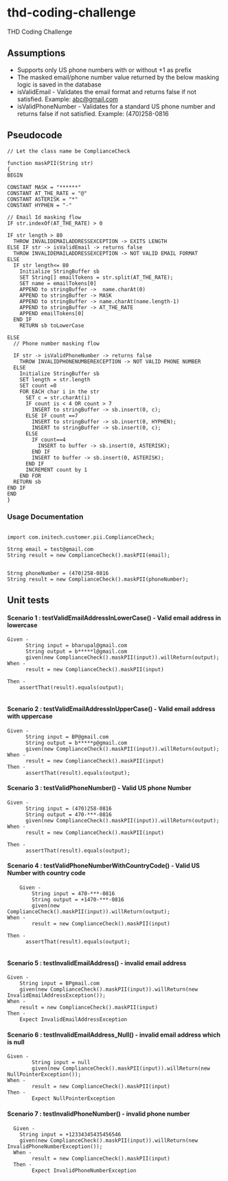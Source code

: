 # thd-coding-challenge
THD Coding Challenge

## Assumptions
* Supports only US phone numbers with or without +1 as prefix
* The masked email/phone number value returned by the below masking logic is saved in the database
* isValidEmail - Validates the email format and returns false if not satisfied. Example: abc@gmail.com
* isValidPhoneNumber - Validates for a standard US phone number and returns false if not satisfied. Example: (470)258-0816

## Pseudocode

```
// Let the class name be ComplianceCheck

function maskPII(String str)
{
BEGIN

CONSTANT MASK = "******"
CONSTANT AT_THE_RATE = "@"
CONSTANT ASTERISK = "*"
CONSTANT HYPHEN = "-"

// Email Id masking flow
IF str.indexOf(AT_THE_RATE) > 0

IF str length > 80
  THROW INVALIDEMAILADDRESSEXCEPTION -> EXITS LENGTH
ELSE IF str -> isValidEmail -> returns false
  THROW INVALIDEMAILADDRESSEXCEPTION -> NOT VALID EMAIL FORMAT
ELSE
  IF str length<= 80
    Initialize StringBuffer sb
    SET String[] emailTokens = str.split(AT_THE_RATE);
    SET name = emailTokens[0]
    APPEND to stringBuffer ->  name.charAt(0)
    APPEND to stringBuffer -> MASK
    APPEND to stringBuffer -> name.charAt(name.length-1)
    APPEND to stringBuffer -> AT_THE_RATE
    APPEND emailTokens[0]
  END IF
    RETURN sb toLowerCase 
    
ELSE
  // Phone number masking flow

  IF str -> isValidPhoneNumber -> returns false
    THROW INVALIDPHONENUMBEREXCEPTION -> NOT VALID PHONE NUMBER
  ELSE
    Initialize StringBuffer sb
    SET length = str.length
    SET count =0
    FOR EACH char i in the str
      SET c = str.charAt(i)
      IF count is < 4 OR count > 7
        INSERT to stringBuffer -> sb.insert(0, c);
      ELSE IF count ==7
        INSERT to stringBuffer -> sb.insert(0, HYPHEN);
        INSERT to stringBuffer -> sb.insert(0, c);
      ELSE
        IF count==4
          INSERT to buffer -> sb.insert(0, ASTERISK);
        END IF
        INSERT to buffer -> sb.insert(0, ASTERISK);
      END IF
      INCREMENT count by 1
    END FOR
  RETURN sb
END IF
END
}

```

### Usage Documentation

```

import com.initech.customer.pii.ComplianceCheck; 

Strng email = test@gmail.com
String result = new ComplianceCheck().maskPII(email);


Strng phoneNumber = (470)258-0816
String result = new ComplianceCheck().maskPII(phoneNumber);

```

## Unit tests

#### Scenario 1 : testValidEmailAddressInLowerCase() - Valid email address in lowercase ####
```
Given -  
      String input = bharupal@gmail.com
      String output = b*****l@gmail.com
      given(new ComplianceCheck().maskPII(input)).willReturn(output);
When -
      result = new ComplianceCheck().maskPII(input)

Then -
    assertThat(result).equals(output);


```
#### Scenario 2 : testValidEmailAddressInUpperCase() - Valid email address with uppercase ####
```
Given -  
      String input = BP@gmail.com
      String output = b*****p@gmail.com
      given(new ComplianceCheck().maskPII(input)).willReturn(output);
When -
      result = new ComplianceCheck().maskPII(input)
Then -
      assertThat(result).equals(output);

```   
#### Scenario 3 : testValidPhoneNumber() - Valid US phone Number ####
```
Given -  
      String input = (470)258-0816
      String output = 470-***-0816
      given(new ComplianceCheck().maskPII(input)).willReturn(output);
When -
      result = new ComplianceCheck().maskPII(input)

Then -
      assertThat(result).equals(output);

```
#### Scenario 4 : testValidPhoneNumberWithCountryCode() - Valid US Number with country code ####
```
    Given -  
        String input = 470-***-0816
        String output = +1470-***-0816
        given(new ComplianceCheck().maskPII(input)).willReturn(output);
When -
        result = new ComplianceCheck().maskPII(input)

Then -
      assertThat(result).equals(output);
      
```      
#### Scenario 5 : testInvalidEmailAddress() - invalid email address ####
```
Given -  
    String input = BPgmail.com
    given(new ComplianceCheck().maskPII(input)).willReturn(new InvalidEmailAddressException());
When -
    result = new ComplianceCheck().maskPII(input)
Then -
    Expect InvalidEmailAddressException

```
#### Scenario 6 : testInvalidEmailAddress_Null() - invalid email address which is null ####
```
Given -  
        String input = null
        given(new ComplianceCheck().maskPII(input)).willReturn(new NullPointerException());
When -
        result = new ComplianceCheck().maskPII(input)
Then -
        Expect NullPointerException

```
#### Scenario 7 : testInvalidPhoneNumber() - invalid phone number ####
```
  Given -  
    String input = +12334345435456546
    given(new ComplianceCheck().maskPII(input)).willReturn(new InvalidPhoneNumberException());
  When -
        result = new ComplianceCheck().maskPII(input)
  Then -
        Expect InvalidPhoneNumberException

